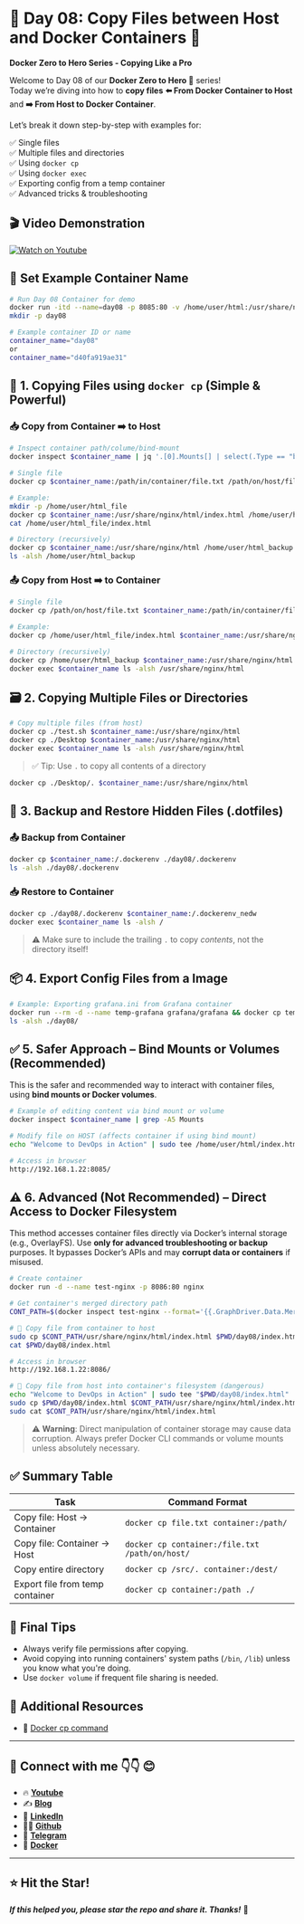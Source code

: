# 🚀 Day 08: Copy Files between Host and Docker Containers 🐳  
**Docker Zero to Hero Series - Copying Like a Pro**

Welcome to Day 08 of our **Docker Zero to Hero 🐳** series!  
Today we’re diving into how to **copy files** **⬅️ From Docker Container to Host** and **➡️ From Host to Docker Container**.

Let’s break it down step-by-step with examples for:

✅ Single files  
✅ Multiple files and directories  
✅ Using `docker cp`  
✅ Using `docker exec`  
✅ Exporting config from a temp container  
✅ Advanced tricks & troubleshooting  


## 🎬 Video Demonstration
[![Watch on Youtube](https://i.ytimg.com/vi/PcIa46zrpmU/maxresdefault.jpg)](https://youtu.be/PcIa46zrpmU)


## 🔧 Set Example Container Name

```bash
# Run Day 08 Container for demo
docker run -itd --name=day08 -p 8085:80 -v /home/user/html:/usr/share/nginx/html nginx:latest
mkdir -p day08

# Example container ID or name
container_name="day08"
or 
container_name="d40fa919ae31"
```

## 🧱 1. Copying Files using `docker cp` (Simple & Powerful)

### 📥 Copy from Container ➡️ to Host

```bash
# Inspect container path/colume/bind-mount
docker inspect $container_name | jq '.[0].Mounts[] | select(.Type == "bind" or .Type == "volume") | {Type, Source, Destination}'

# Single file
docker cp $container_name:/path/in/container/file.txt /path/on/host/file.txt

# Example:
mkdir -p /home/user/html_file
docker cp $container_name:/usr/share/nginx/html/index.html /home/user/html_file/index.html
cat /home/user/html_file/index.html

# Directory (recursively)
docker cp $container_name:/usr/share/nginx/html /home/user/html_backup
ls -alsh /home/user/html_backup
````



### 📤 Copy from Host ➡️ to Container

```bash
# Single file
docker cp /path/on/host/file.txt $container_name:/path/in/container/file.txt

# Example:
docker cp /home/user/html_file/index.html $container_name:/usr/share/nginx/html/index.html

# Directory (recursively)
docker cp /home/user/html_backup $container_name:/usr/share/nginx/html
docker exec $container_name ls -alsh /usr/share/nginx/html
```


## 🗃️ 2. Copying Multiple Files or Directories

```bash
# Copy multiple files (from host)
docker cp ./test.sh $container_name:/usr/share/nginx/html
docker cp ./Desktop $container_name:/usr/share/nginx/html
docker exec $container_name ls -alsh /usr/share/nginx/html
```

> ✅ Tip: Use `.` to copy all contents of a directory

```bash
docker cp ./Desktop/. $container_name:/usr/share/nginx/html
```



## 🧰 3. Backup and Restore Hidden Files (.dotfiles)

### 📤 Backup from Container

```bash
docker cp $container_name:/.dockerenv ./day08/.dockerenv
ls -alsh ./day08/.dockerenv
```

### 📥 Restore to Container

```bash
docker cp ./day08/.dockerenv $container_name:/.dockerenv_nedw
docker exec $container_name ls -alsh /
```

> ⚠️ Make sure to include the trailing `.` to copy *contents*, not the directory itself!



## 📦 4. Export Config Files from a Image

```bash
# Example: Exporting grafana.ini from Grafana container
docker run --rm -d --name temp-grafana grafana/grafana && docker cp temp-grafana:/etc/grafana/grafana.ini $PWD/day08/grafana.ini && docker stop temp-grafana
ls -alsh ./day08/
```


## ✅ 5. Safer Approach – Bind Mounts or Volumes (Recommended)

This is the safer and recommended way to interact with container files, using **bind mounts or Docker volumes**.

```bash
# Example of editing content via bind mount or volume
docker inspect $container_name | grep -A5 Mounts

# Modify file on HOST (affects container if using bind mount)
echo "Welcome to DevOps in Action" | sudo tee /home/user/html/index.html

# Access in browser
http://192.168.1.22:8085/
```


## ⚠️ 6. Advanced (Not Recommended) – Direct Access to Docker Filesystem

This method accesses container files directly via Docker’s internal storage (e.g., OverlayFS). Use **only for advanced troubleshooting or backup** purposes. It bypasses Docker’s APIs and may **corrupt data or containers** if misused.

```bash
# Create container
docker run -d --name test-nginx -p 8086:80 nginx

# Get container's merged directory path
CONT_PATH=$(docker inspect test-nginx --format='{{.GraphDriver.Data.MergedDir}}')

# 🔽 Copy file from container to host
sudo cp $CONT_PATH/usr/share/nginx/html/index.html $PWD/day08/index.html
cat $PWD/day08/index.html

# Access in browser
http://192.168.1.22:8086/

# 🔼 Copy file from host into container's filesystem (dangerous)
echo "Welcome to DevOps in Action" | sudo tee "$PWD/day08/index.html"
sudo cp $PWD/day08/index.html $CONT_PATH/usr/share/nginx/html/index.html 
sudo cat $CONT_PATH/usr/share/nginx/html/index.html 
```

> ⚠️ **Warning**: Direct manipulation of container storage may cause data corruption. Always prefer Docker CLI commands or volume mounts unless absolutely necessary.


## ✅ Summary Table

| **Task**                        | **Command Format**                             |
| ------------------------------- | ---------------------------------------------- |
| Copy file: Host → Container     | `docker cp file.txt container:/path/`          |
| Copy file: Container → Host     | `docker cp container:/file.txt /path/on/host/` |
| Copy entire directory           | `docker cp /src/. container:/dest/`            |
| Export file from temp container | `docker cp container:/path ./`                 |


## 📌 Final Tips

* Always verify file permissions after copying.
* Avoid copying into running containers' system paths (`/bin`, `/lib`) unless you know what you're doing.
* Use `docker volume` if frequent file sharing is needed.


## 🔗 Additional Resources

- 📘 [Docker cp command](https://docs.docker.com/reference/cli/docker/container/cp/)

---

## 💼 Connect with me 👇👇 😊

- 🔥 [**Youtube**](https://www.youtube.com/@DevOpsinAction?sub_confirmation=1)
- ✍ [**Blog**](https://ibraransari.blogspot.com/)
- 💼 [**LinkedIn**](https://www.linkedin.com/in/ansariibrar/)
- 👨‍💻 [**Github**](https://github.com/meibraransari?tab=repositories)
- 💬 [**Telegram**](https://t.me/DevOpsinActionTelegram)
- 🐳 [**Docker**](https://hub.docker.com/u/ibraransaridocker)

---

## ⭐ Hit the Star!

_**If this helped you, please star the repo and share it. Thanks!**_ 🌟


